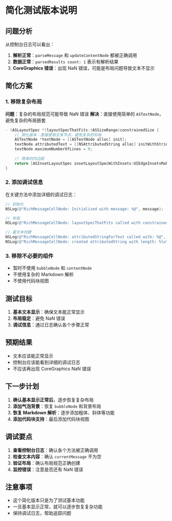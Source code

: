 # 简化测试版本说明

## 问题分析

从控制台日志可以看出：
1. **解析正常**：`parseMessage` 和 `updateContentNode` 都被正确调用
2. **数据正常**：`parsedResults count: 1` 表示有解析结果
3. **CoreGraphics 错误**：出现 NaN 错误，可能是布局问题导致文本不显示

## 简化方案

### 1. 移除复杂布局

**问题**：复杂的布局规范可能导致 NaN 错误
**解决**：直接使用简单的 `ASTextNode`，避免复杂的布局嵌套

```objective-c
- (ASLayoutSpec *)layoutSpecThatFits:(ASSizeRange)constrainedSize {
    // 简化版本：直接使用文本节点，避免复杂的布局
    ASTextNode *textNode = [[ASTextNode alloc] init];
    textNode.attributedText = [[NSAttributedString alloc] initWithString:self.currentMessage ?: @""];
    textNode.maximumNumberOfLines = 0;
    
    // 简单的内边距
    return [ASInsetLayoutSpec insetLayoutSpecWithInsets:UIEdgeInsetsMake(10, 16, 10, 16) child:textNode];
}
```

### 2. 添加调试信息

在关键方法中添加详细的调试日志：

```objective-c
// 初始化
NSLog(@"RichMessageCellNode: Initialized with message: %@", message);

// 布局
NSLog(@"RichMessageCellNode: layoutSpecThatFits called with constrainedSize: %@", NSStringFromASSizeRange(constrainedSize));

// 富文本创建
NSLog(@"RichMessageCellNode: attributedStringForText called with: %@", text);
NSLog(@"RichMessageCellNode: created attributedString with length: %lu", (unsigned long)attributedString.length);
```

### 3. 移除不必要的组件

- 暂时不使用 `bubbleNode` 和 `contentNode`
- 不使用复杂的 Markdown 解析
- 不使用代码块视图

## 测试目标

1. **基本文本显示**：确保文本能正常显示
2. **布局稳定**：避免 NaN 错误
3. **调试信息**：通过日志确认各个步骤正常

## 预期结果

- 文本应该能正常显示
- 控制台应该能看到详细的调试日志
- 不应该再出现 CoreGraphics NaN 错误

## 下一步计划

1. **确认基本显示正常后**，逐步恢复复杂布局
2. **添加气泡背景**：恢复 `bubbleNode` 和背景布局
3. **恢复 Markdown 解析**：逐步添加粗体、斜体等功能
4. **添加代码块支持**：最后添加代码块视图

## 调试要点

1. **查看控制台日志**：确认各个方法被正确调用
2. **检查文本内容**：确认 `currentMessage` 不为空
3. **验证布局**：确认布局规范正确创建
4. **监控错误**：注意是否还有 NaN 错误

## 注意事项

- 这个简化版本只是为了测试基本功能
- 一旦基本显示正常，就可以逐步恢复复杂功能
- 保持调试日志，帮助追踪问题
